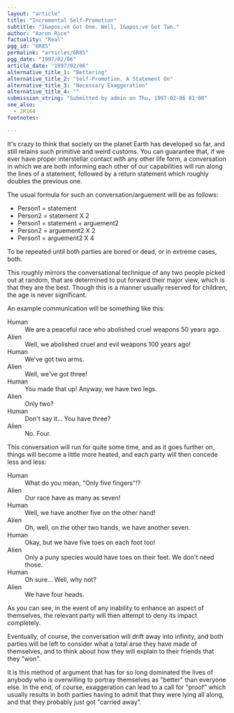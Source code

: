 ```yaml
---
layout: "article"
title: "Incremental Self-Promotion"
subtitle: "I&apos;ve Got One. Well, I&apos;ve Got Two."
author: "Aaron Rice"
factuality: "Real"
pgg_id: "6R85"
permalink: "articles/6R85"
pgg_date: "1997/02/06"
article_date: "1997/02/06"
alternative_title_1: "Bettering"
alternative_title_2: "Self-Promotion, A Statement On"
alternative_title_3: "Necessary Exaggeration"
alternative_title_4: ""
submission_string: "Submitted by admin on Thu, 1997-02-06 01:00"
see_also:
  - 2R164
footnotes: 

---
```

<div>
<p>It's crazy to think that society on the planet Earth has developed so far, and still retains such primitive and weird customs. You can guarantee that, if we ever have proper interstellar contact with any other life form, a conversation in which we are both informing each other of our capabilities will run along the lines of a statement, followed by a return statement which roughly doubles the previous one.</p>
<p>The usual formula for such an conversation/arguement will be as follows:</p>
<ul>
<li>Person1 = statement</li>
<li>Person2 = statement X 2</li>
<li>Person1 = statement + arguement2</li>
<li>Person2 = arguement2 X 2</li>
<li>Person1 = arguement2 X 4</li>
</ul>
<p>To be repeated until both parties are bored or dead, or in extreme cases, both.</p>
<p>This roughly mirrors the conversational technique of any two people picked out at random, that are determined to put forward their major view, which is that they are the best. Though this is a manner usually reserved for children, the age is never significant.</p>
<p>An example communication will be something like this:</p>
<dl compact>
<dt>Human</dt>
<dd>We are a peaceful race who abolished cruel weapons 50 years ago.</dd>
<dt>Alien</dt>
<dd>Well, we abolished cruel and evil weapons 100 years ago!</dd>
<dt>Human</dt>
<dd>We've got two arms.</dd>
<dt>Alien</dt>
<dd>Well, we've got three!</dd>
<dt>Human</dt>
<dd>You made that up! Anyway, we have two legs.</dd>
<dt>Alien</dt>
<dd>Only two?</dd>
<dt>Human</dt>
<dd>Don't say it... You have three?</dd>
<dt>Alien</dt>
<dd>No. Four.</dd>
</dl>
<p>This conversation will run for quite some time, and as it goes further on, things will become a little more heated, and each party will then concede less and less:</p>
<dl compact>
<dt>Human</dt>
<dd>What do you mean, "Only five fingers"!?</dd>
<dt>Alien</dt>
<dd>Our race have as many as seven!</dd>
<dt>Human</dt>
<dd>Well, we have another five on the other hand!</dd>
<dt>Alien</dt>
<dd>Oh, well, on the other two hands, we have another seven.</dd>
<dt>Human</dt>
<dd>Okay, but we have five toes on each foot too!</dd>
<dt>Alien</dt>
<dd>Only a puny species would have toes on their feet. We don't need those.</dd>
<dt>Human</dt>
<dd>Oh sure... Well, why not?</dd>
<dt>Alien</dt>
<dd>We have four heads.</dd>
</dl>
<p>As you can see, in the event of any inability to enhance an aspect of themselves, the relevant party will then attempt to deny its impact completely.</p>
<p>Eventually, of course, the conversation will drift away into infinity, and both parties will be left to consider what a total arse they have made of themselves, and to think about how they will explain to their friends that they "won".</p>
<p>It is this method of argument that has for so long dominated the lives of anybody who is overwilling to portray themselves as "better" than everyone else. In the end, of course, exaggeration can lead to a call for "proof" which usually results in both parties having to admit that they were lying all along, and that they probably just got "carried away".</p>
</div>
